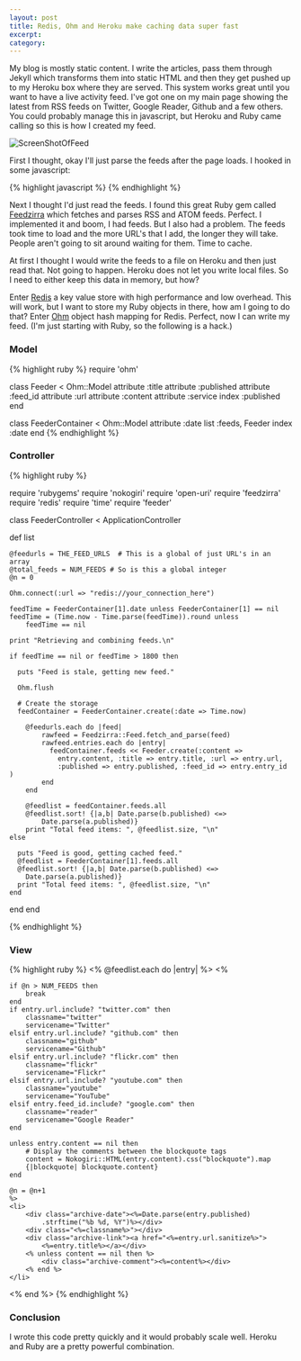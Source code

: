 ```yaml
---
layout: post
title: Redis, Ohm and Heroku make caching data super fast
excerpt: 
category: 
---
```

My blog is mostly static content.  I write the articles, pass them through Jekyll which transforms them into static HTML and then they get pushed up to my Heroku box where they are served.  This system works great until you want to have a live activity feed.  I've got one on my main page showing the latest from RSS feeds on Twitter, Google Reader, Github and a few others.  You could probably manage this in javascript, but Heroku and Ruby came calling so this is how I created my feed.

![ScreenShotOfFeed][]

First I thought, okay I'll just parse the feeds after the page loads.  I hooked in some javascript:

{% highlight javascript %}
	<script type="text/javascript" src="http://ajax.googleapis.com/ajax/
	libs/jquery/1.3.2/jquery.min.js"></script> 
	<script type="text/javascript">$(document).ready(function()
	{$("#elsewhere").load("/feed/");});</script>
{% endhighlight %}

Next I thought I'd just read the feeds.  I found this great Ruby gem called [Feedzirra][] which fetches and parses RSS and ATOM feeds.  Perfect.  I implemented it and boom, I had feeds.  But I also had a problem.  The feeds took time to load and the more URL's that I add, the longer they will take.  People aren't going to sit around waiting for them.  Time to cache.

At first I thought I would write the feeds to a file on Heroku and then just read that.  Not going to happen.  Heroku does not let you write local files.  So I need to either keep this data in memory, but how?

Enter [Redis][] a key value store with high performance and low overhead.  This will work, but I want to store my Ruby objects in there, how am I going to do that?  Enter [Ohm][] object hash mapping for Redis.  Perfect, now I can write my feed.  (I'm just starting with Ruby, so the following is a hack.)

### Model

{% highlight ruby %}
require 'ohm'
  
  class Feeder < Ohm::Model
    attribute :title
    attribute :published
    attribute :feed_id
    attribute :url
    attribute :content
    attribute :service
    index :published
  end

  
  class FeederContainer < Ohm::Model
    attribute :date
    list :feeds, Feeder
    index :date
  end
{% endhighlight %}

### Controller

{% highlight ruby %}

require 'rubygems' 
require 'nokogiri'
require 'open-uri'
require 'feedzirra'
require 'redis'
require 'time'
require 'feeder'

class FeederController < ApplicationController

  def list
    
    @feedurls = THE_FEED_URLS  # This is a global of just URL's in an array
    @total_feeds = NUM_FEEDS # So is this a global integer
    @n = 0
                              
    Ohm.connect(:url => "redis://your_connection_here")
    
    feedTime = FeederContainer[1].date unless FeederContainer[1] == nil
    feedTime = (Time.now - Time.parse(feedTime)).round unless 
		feedTime == nil
    
    print "Retrieving and combining feeds.\n"
     
    if feedTime == nil or feedTime > 1800 then
    
      puts "Feed is stale, getting new feed."
      
      Ohm.flush
      
      # Create the storage
      feedContainer = FeederContainer.create(:date => Time.now)
      
        @feedurls.each do |feed|
            rawfeed = Feedzirra::Feed.fetch_and_parse(feed)            
            rawfeed.entries.each do |entry|
              feedContainer.feeds << Feeder.create(:content => 
				entry.content, :title => entry.title, :url => entry.url, 
				:published => entry.published, :feed_id => entry.entry_id )
            end
        end

        @feedlist = feedContainer.feeds.all             
        @feedlist.sort! {|a,b| Date.parse(b.published) <=> 
			Date.parse(a.published)}
        print "Total feed items: ", @feedlist.size, "\n"
    else

      puts "Feed is good, getting cached feed."
      @feedlist = FeederContainer[1].feeds.all
      @feedlist.sort! {|a,b| Date.parse(b.published) <=> 
		Date.parse(a.published)}     
      print "Total feed items: ", @feedlist.size, "\n"
    end
  end
end

{% endhighlight %}

### View ###
{% highlight ruby %}
<% @feedlist.each do |entry| %>
    <%

	if @n > NUM_FEEDS then
		break
	end
    if entry.url.include? "twitter.com" then
    	classname="twitter"
    	servicename="Twitter"
    elsif entry.url.include? "github.com" then
    	classname="github"
    	servicename="Github"
    elsif entry.url.include? "flickr.com" then
    	classname="flickr"
    	servicename="Flickr"
    elsif entry.url.include? "youtube.com" then
    	classname="youtube"
    	servicename="YouTube"
    elsif entry.feed_id.include? "google.com" then
    	classname="reader"
    	servicename="Google Reader"
    end
	
	unless entry.content == nil then
		# Display the comments between the blockquote tags
		content = Nokogiri::HTML(entry.content).css("blockquote").map 
		{|blockquote| blockquote.content}	
	end

	@n = @n+1
    %>
    <li>
        <div class="archive-date"><%=Date.parse(entry.published)
			.strftime("%b %d, %Y")%></div>
        <div class="<%=classname%>"></div>
        <div class="archive-link"><a href="<%=entry.url.sanitize%>">
			<%=entry.title%></a></div>
		<% unless content == nil then %>
			<div class="archive-comment"><%=content%></div>
		<% end %>
    </li>
	
<% end %>
{% endhighlight %}

### Conclusion ###

I wrote this code pretty quickly and it would probably scale well.  Heroku and Ruby are a pretty powerful combination.


[ScreenShotOfFeed]:http://joshkerr.s3.amazonaws.com/images/myfeed.png
[Feedzirra]:http://github.com/pauldix/feedzirra
[Redis]:http://redis.io
[Ohm]:http://github.com/soveran/ohm